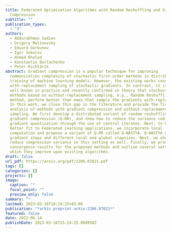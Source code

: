 ```yaml
---
title: Federated Optimization Algorithms with Random Reshuffling and Gradient
  Compression
subtitle: ""
publication_types:
  - "3"
authors:
  - Abdurakhmon Sadiev
  - Grigory Malinovsky
  - Eduard Gorbunov
  - Igor Sokolov
  - Ahmed Khaled
  - Konstantin Burlachenko
  - Peter Richtárik
abstract: Gradient compression is a popular technique for improving
  communication complexity of stochastic first-order methods in distributed
  training of machine learning models. However, the existing works consider only
  with-replacement sampling of stochastic gradients. In contrast, it is
  well-known in practice and recently confirmed in theory that stochastic
  methods based on without-replacement sampling, e.g., Random Reshuffling (RR)
  method, perform better than ones that sample the gradients with-replacement.
  In this work, we close this gap in the literature and provide the first
  analysis of methods with gradient compression and without-replacement
  sampling. We first develop a distributed variant of random reshuffling with
  gradient compression (Q-RR), and show how to reduce the variance coming from
  gradient quantization through the use of control iterates. Next, to have a
  better fit to Federated Learning applications, we incorporate local
  computation and propose a variant of Q-RR called Q-NASTYA. Q-NASTYA uses local
  gradient steps and different local and global stepsizes. Next, we show how to
  reduce compression variance in this setting as well. Finally, we prove the
  convergence results for the proposed methods and outline several settings in
  which they improve upon existing algorithms.
draft: false
url_pdf: https://arxiv.org/pdf/2206.07021.pdf
tags: []
categories: []
projects: []
image:
  caption: ""
  focal_point: ""
  preview_only: false
summary: ""
lastmod: 2023-03-16T18:24:25+03:00
publication: "*arXiv preprint arXiv:2206.07021*"
featured: false
date: 2022-06-14
publishDate: 2023-03-16T15:24:25.004958Z
---
```


